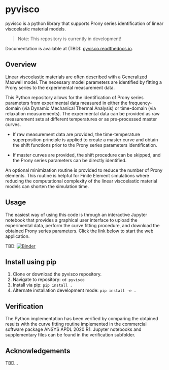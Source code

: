 # pyvisco

pyvisco is a python library that supports Prony series identification of 
linear viscoelastic material models.

> Note: This repository is currently in development!

Documentation is available at (TBD):
[pyvisco.readthedocs.io](https://pyvisco.readthedocs.io).


## Overview
Linear viscoelastic materials are often described with a Generalized Maxwell model. The necessary model parameters are identified by fitting a Prony series to the experimental measurement data. 

This Python repository allows for the identification of Prony series parameters from experimental data measured in either the frequency-domain (via Dynamic Mechanical Thermal Analysis) or time-domain (via relaxation measurements). The experimental data can be provided as raw measurement sets at different temperatures or as pre-processed master curves.

* If raw measurement data are provided, the time-temperature superposition principle is applied to create a master curve and obtain the shift functions prior to the Prony series parameters identification. 

* If master curves are provided, the shift procedure can be skipped, and the Prony series parameters can be directly identified. 

An optional minimization routine is provided to reduce the number of Prony elements. This routine is helpful for Finite Element simulations where reducing the computational complexity of the linear viscoelastic material models can shorten the simulation time.

## Usage
The easiest way of using this code is through an interactive Jupyter notebook that provides a graphical user interface to upload the experimental data, perform the curve fitting procedure, and download the obtained Prony series parameters. Click the link below to start the web application.

TBD: [![Binder](https://mybinder.org/badge_logo.svg)](https://mybinder.org/v2/{path}/pyvisco/HEAD?urlpath=voila%2Frender%2FLinViscoFit.ipynb)

## Install using pip

1. Clone or download the pyvisco repository.
2. Navigate to repository: `cd pyvisco`
3. Install via pip: `pip install .`
4. Alternate installation development mode: `pip install -e .`

## Verification
The Python implementation has been verified by comparing the obtained results with the curve fitting routine implemented in the commercial software package ANSYS APDL 2020 R1. Jupyter notebooks and supplementary files can be found in the verification subfolder.

## Acknowledgements
TBD...

